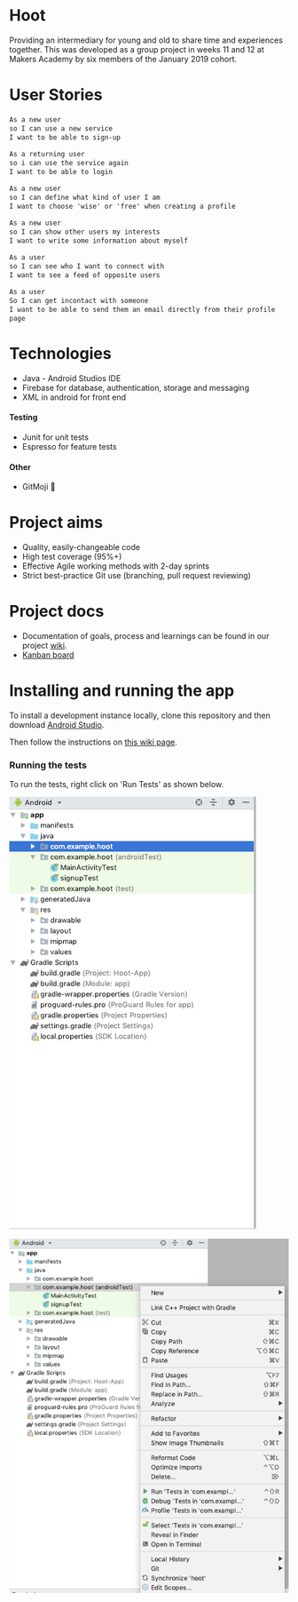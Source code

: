 # Hoot
Providing an intermediary for young and old to share time and experiences together. This was developed as a group project in weeks 11 and 12 at Makers Academy by six members of the January 2019 cohort.

# User Stories

```
As a new user
so I can use a new service
I want to be able to sign-up
```

```
As a returning user
so i can use the service again
I want to be able to login
```

```
As a new user
so I can define what kind of user I am
I want to choose 'wise' or 'free' when creating a profile
```

```
As a new user
so I can show other users my interests
I want to write some information about myself
```

```
As a user
so I can see who I want to connect with
I want to see a feed of opposite users
```

```
As a user
So I can get incontact with someone
I want to be able to send them an email directly from their profile page
```

# Technologies

- Java - Android Studios IDE
- Firebase for database, authentication, storage and messaging
- XML in android for front end

#### Testing
- Junit for unit tests
- Espresso for feature tests

#### Other
- GitMoji :art:

# Project aims
- Quality, easily-changeable code
- High test coverage (95%+)
- Effective Agile working methods with 2-day sprints
- Strict best-practice Git use (branching, pull request reviewing)

# Project docs
- Documentation of goals, process and learnings can be found in our project [wiki](https://github.com/wise-social2/Hoot-App/wiki).
- [Kanban board](https://github.com/orgs/wise-social2/projects/1)

# Installing and running the app

To install a development instance locally, clone this repository and then download [Android Studio](https://developer.android.com/studio/install).

Then follow the instructions on [this wiki page](https://github.com/wise-social2/Hoot-App/wiki/Using-a-virtual-device-to-run-the-app).

### Running the tests

To run the tests, right click on 'Run Tests' as shown below.

![test](resources/test1.png)

![test](resources/test2.png)
